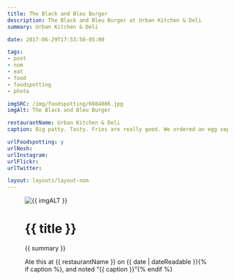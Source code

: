 ```yaml
---
title: The Black and Bleu Burger
description: The Black and Bleu Burger at Urban Kitchen & Deli
summary: Urban Kitchen & Deli

date: 2017-06-29T17:53:50-05:00

tags:
- post
- nom
- eat
- food
- foodspotting
- photo

imgSRC: /img/foodspotting/6084006.jpg
imgAlt: The Black and Bleu Burger

restaurantName: Urban Kitchen & Deli
caption: Big patty. Tasty. Fries are really good. We ordered an egg separate for a topper.

urlFoodspotting: y
urlNosh:
urlInstagram:
urlFlickr:
urlTwitter:

layout: layouts/layout-nom
---
```

<figure class="nom">
	<img class="u-photo img-border" src="{{ imgSRC }}" alt="{{ imgALT }}">
	<figcaption>
		<h1 class="title p-name">{{ title }}</h1>
		<p class="summary">{{ summary }}</p>
		<p>Ate this at {{ restaurantName }} on <time class="dt-published" datetime="{{ date | dateIso }}">{{ date | dateReadable }}</time>{% if caption %}, and noted <q class="caption">{{ caption }}</q>{% endif %}
	</figcaption>
</figure>